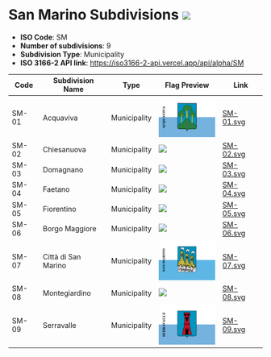 # San Marino Subdivisions ![](https://flagcdn.com/h40/sm.png)

- **ISO Code**: SM
- **Number of subdivisions**: 9
- **Subdivision Type**: Municipality
- **ISO 3166-2 API link**: https://iso3166-2-api.vercel.app/api/alpha/SM

| Code  | Subdivision Name         | Type | Flag Preview | Link |
|-------|--------------------------|--------------| -------------- |----------|
| SM-01 | Acquaviva | Municipality | <img src='https://raw.githubusercontent.com/amckenna41/iso3166-flags/main/iso3166-2-flags/SM/SM-01.svg' height='80'> | [SM-01.svg](https://github.com/amckenna41/iso3166-flags/blob/main/iso3166-2-flags/SM/SM-01.svg) |
| SM-02 | Chiesanuova | Municipality | <img src='https://raw.githubusercontent.com/amckenna41/iso3166-flags/main/iso3166-2-flags/SM/SM-02.jpg' height='80'> | [SM-02.svg](https://github.com/amckenna41/iso3166-flags/blob/main/iso3166-2-flags/SM/SM-02.svg) |
| SM-03 | Domagnano | Municipality | <img src='https://raw.githubusercontent.com/amckenna41/iso3166-flags/main/iso3166-2-flags/SM/SM-03.jpg' height='80'> | [SM-03.svg](https://github.com/amckenna41/iso3166-flags/blob/main/iso3166-2-flags/SM/SM-03.svg) |
| SM-04 | Faetano | Municipality | <img src='https://raw.githubusercontent.com/amckenna41/iso3166-flags/main/iso3166-2-flags/SM/SM-04.jpg' height='80'> | [SM-04.svg](https://github.com/amckenna41/iso3166-flags/blob/main/iso3166-2-flags/SM/SM-04.svg) |
| SM-05 | Fiorentino | Municipality | <img src='https://raw.githubusercontent.com/amckenna41/iso3166-flags/main/iso3166-2-flags/SM/SM-05.jpg' height='80'> | [SM-05.svg](https://github.com/amckenna41/iso3166-flags/blob/main/iso3166-2-flags/SM/SM-05.svg) |
| SM-06 | Borgo Maggiore | Municipality | <img src='https://raw.githubusercontent.com/amckenna41/iso3166-flags/main/iso3166-2-flags/SM/SM-06.jpg' height='80'> | [SM-06.svg](https://github.com/amckenna41/iso3166-flags/blob/main/iso3166-2-flags/SM/SM-06.svg) |
| SM-07 | Città di San Marino | Municipality | <img src='https://raw.githubusercontent.com/amckenna41/iso3166-flags/main/iso3166-2-flags/SM/SM-07.svg' height='80'> | [SM-07.svg](https://github.com/amckenna41/iso3166-flags/blob/main/iso3166-2-flags/SM/SM-07.svg) |
| SM-08 | Montegiardino | Municipality | <img src='https://raw.githubusercontent.com/amckenna41/iso3166-flags/main/iso3166-2-flags/SM/SM-08.jpg' height='80'> | [SM-08.svg](https://github.com/amckenna41/iso3166-flags/blob/main/iso3166-2-flags/SM/SM-08.svg) |
| SM-09 | Serravalle | Municipality | <img src='https://raw.githubusercontent.com/amckenna41/iso3166-flags/main/iso3166-2-flags/SM/SM-09.svg' height='80'> | [SM-09.svg](https://github.com/amckenna41/iso3166-flags/blob/main/iso3166-2-flags/SM/SM-09.svg) |
